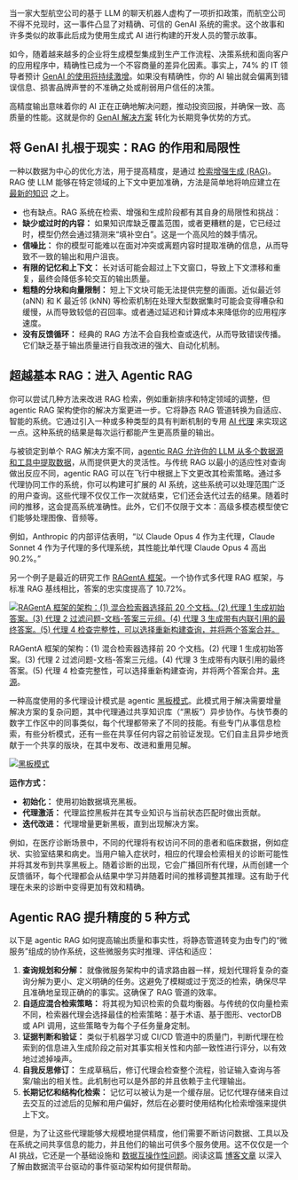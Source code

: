 当一家大型航空公司的基于 LLM 的聊天机器人虚构了一项折扣政策，而航空公司不得不兑现时，这一事件凸显了对精确、可信的 GenAI 系统的需求。这个故事和许多类似的故事此后成为使用生成式 AI 进行构建的开发人员的警示故事。

如今，随着越来越多的企业将生成模型集成到生产工作流程、决策系统和面向客户的应用程序中，精确性已成为一个不容商量的差异化因素。事实上，74% 的 IT 领导者预计 [GenAI 的使用将持续激增](http://report.confluent.io)。如果没有精确性，你的 AI 输出就会偏离到错误信息、损害品牌声誉的不准确之处或削弱用户信任的决策。

高精度输出意味着你的 AI 正在正确地解决问题，推动投资回报，并确保一致、高质量的性能。这就是你的 [GenAI 解决方案](https://thenewstack.io/7-best-practices-for-developers-getting-started-with-genai/) 转化为长期竞争优势的方式。

## 将 GenAI 扎根于现实：RAG 的作用和局限性

一种以数据为中心的优化方法，用于提高精度，是通过 [检索增强生成 (RAG)](https://www.confluent.io/learn/retrieval-augmented-generation-rag/)。RAG 使 LLM 能够在特定领域的上下文中更加准确，方法是简单地将响应建立在 [最新的知识](https://thenewstack.io/how-to-scale-rag-and-build-more-accurate-llms/) 之上。

* 也有缺点。RAG 系统在检索、增强和生成阶段都有其自身的局限性和挑战：
* **缺少或过时的内容：** 如果知识库缺乏覆盖范围，或者更糟糕的是，它已经过时，模型仍然会通过猜测来“填补空白”。这是一个高风险的棘手情况。
* **信噪比：** 你的模型可能难以在面对冲突或离题内容时提取准确的信息，从而导致不一致的输出和用户沮丧。
* **有限的记忆和上下文：** 长对话可能会超过上下文窗口，导致上下文漂移和重复，最终会降低多轮交互的输出质量。
* **粗糙的分块和向量限制：** 短上下文块可能无法提供完整的画面。近似最近邻 (aNN) 和 K 最近邻 (kNN) 等检索机制在处理大型数据集时可能会变得嘈杂和缓慢，从而导致较低的召回率。或者通过延迟和计算成本来降低你的应用程序速度。
* **没有反馈循环：** 经典的 RAG 方法不会自我检查或迭代，从而导致错误传播。它们缺乏基于输出质量进行自我改进的强大、自动化机制。

## 超越基本 RAG：进入 Agentic RAG

你可以尝试几种方法来改进 RAG 检索，例如重新排序和特定领域的调整，但 agentic RAG 架构使你的解决方案更进一步。它将静态 RAG 管道转换为自适应、智能的系统。它通过引入一种或多种类型的具有判断机制的专用 [AI 代理](https://www.confluent.io/learn/agentic-ai/) 来实现这一点。这种系统的结果是每次运行都能产生更高质量的输出。

与被锁定到单个 RAG 解决方案不同，[agentic RAG 允许你的 LLM 从多个数据源和工具中提取数据](https://thenewstack.io/a2a-mcp-kafka-and-flink-the-new-stack-for-ai-agents/)，从而提供更大的灵活性。与传统 RAG 以最小的适应性对查询做出反应不同，agentic RAG 可以在飞行中根据上下文更改其检索策略。通过多代理协同工作的系统，你可以构建可扩展的 AI 系统，这些系统可以处理范围广泛的用户查询。这些代理不仅仅工作一次就结束，它们还会迭代过去的结果。随着时间的推移，这会提高系统准确性。此外，它们不仅限于文本：高级多模态模型使它们能够处理图像、音频等。

例如，Anthropic 的内部评估表明，“以 Claude Opus 4 作为主代理，Claude Sonnet 4 作为子代理的多代理系统，其性能比单代理 Claude Opus 4 高出 90.2%。”

另一个例子是最近的研究工作 [RAGentA 框架](https://arxiv.org/html/2506.16988)。一个协作式多代理 RAG 框架，与标准 RAG 基线相比，答案的忠实度提高了 10.72%。

[![RAGentA 框架的架构：(1) 混合检索器选择前 20 个文档。(2) 代理 1 生成初始答案。(3) 代理 2 过滤问题-文档-答案三元组。(4) 代理 3 生成带有内联引用的最终答案。(5) 代理 4 检查完整性，可以选择重新构建查询，并将两个答案合并。](https://cdn.thenewstack.io/media/2025/08/b5b4679d-image1-1024x436.png)](https://cdn.thenewstack.io/media/2025/08/b5b4679d-image1-1024x436.png)

RAGentA 框架的架构：(1) 混合检索器选择前 20 个文档。(2) 代理 1 生成初始答案。(3) 代理 2 过滤问题-文档-答案三元组。(4) 代理 3 生成带有内联引用的最终答案。(5) 代理 4 检查完整性，可以选择重新构建查询，并将两个答案合并。[来源](https://arxiv.org/html/2506.16988)。

一种高度使用的多代理设计模式是 agentic [黑板模式](https://www.confluent.io/blog/event-driven-multi-agent-systems/)。此模式用于解决需要增量解决方案的复杂问题，其中代理通过共享知识库（“黑板”）异步协作。与快节奏的数字工作区中的同事类似，每个代理都带来了不同的技能。有些专门从事信息检索，有些分析模式，还有一些在共享任何内容之前验证发现。它们自主且异步地贡献于一个共享的版块，在其中发布、改进和重用见解。

[![黑板模式](https://cdn.thenewstack.io/media/2025/08/fa02b4ad-image2-1024x496.png)](https://cdn.thenewstack.io/media/2025/08/fa02b4ad-image2-1024x496.png)

**运作方式：**

* **初始化：** 使用初始数据填充黑板。
* **代理激活：** 代理监控黑板并在其专业知识与当前状态匹配时做出贡献。
* **迭代改进：** 代理增量更新黑板，直到出现解决方案。

例如，在医疗诊断场景中，不同的代理将有权访问不同的患者和临床数据，例如症状、实验室结果和病史。当用户输入症状时，相应的代理会检索相关的诊断可能性并将其发布到共享黑板上。随着诊断的出现，它会广播回所有代理，从而创建一个反馈循环，每个代理都会从结果中学习并随着时间的推移调整其推理。这有助于代理在未来的诊断中变得更加有效和精确。

## Agentic RAG 提升精度的 5 种方式

以下是 agentic RAG 如何提高输出质量和事实性，将静态管道转变为由专门的“微服务”组成的协作系统，这些微服务实时推理、评估和适应：

1. **查询规划和分解：** 就像微服务架构中的请求路由器一样，规划代理将复杂的查询分解为更小、定义明确的任务。这避免了模糊或过于宽泛的检索，确保尽早且准确地呈现正确的的事实。这确保了 RAG 管道的效率。
2. **自适应混合检索策略：** 将其视为知识检索的负载均衡器。与传统的仅向量检索不同，检索器代理会选择最佳的检索策略：基于术语、基于图形、vectorDB 或 API 调用，这些策略专为每个子任务量身定制。
3. **证据判断和验证：** 类似于机器学习或 CI/CD 管道中的质量门，判断代理在检索到的信息进入生成阶段之前对其事实相关性和内部一致性进行评分，以有效地过滤掉噪声。
4. **自我反思修订：** 生成草稿后，修订代理会检查整个流程，验证输入查询与答案/输出的相关性。此机制也可以是外部的并且依赖于主代理输出。
5. **长期记忆和结构化检索：** 记忆可以被认为是一个缓存层。记忆代理存储来自过去交互的过滤后的见解和用户偏好，然后在必要时使用结构化检索增强来提供上下文。

但是，为了让这些代理能够大规模地提供精度，他们需要不断访问数据、工具以及在系统之间共享信息的能力，并且他们的输出可供多个服务使用。这不仅仅是一个 AI 挑战，它还是一个基础设施和 [数据互操作性问题](https://thenewstack.io/ai-wont-save-you-from-your-data-modeling-problems/)。阅读这篇 [博客文章](https://www.confluent.io/blog/the-future-of-ai-agents-is-event-driven/) 以深入了解由数据流平台驱动的事件驱动架构如何提供帮助。